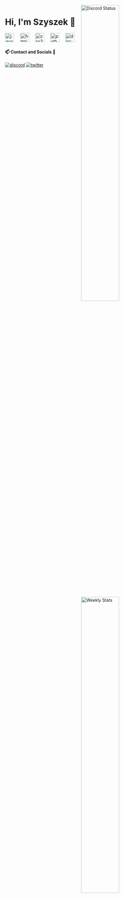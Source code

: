 <a href="https://discord.com/users/704967674886881310" target="_blank">
	<img width="50%" align="right" alt="Discord Status" src="https://lanyard.cnrad.dev/api/704967674886881310?bg=1f1f1f&borderRadius=5px">
</a>
<a href="https://wakatime.com/@Syszekx" target="_blank">
	<img width="50%" align="right" alt="Weekly Stats" src="https://github-readme-stats.vercel.app/api/wakatime?username=Syszekx&border_radius=5px&theme=dark&bg_color=1f1f1f&border_color=1f1f1f&icon_color=58a6ff&show_icons=true&disable_animations=true&custom_title=Weekly%20Stats">
</a>


#  Hi, I'm Szyszek 👋

<div align="left">
  <img src="https://cdn.jsdelivr.net/gh/devicons/devicon/icons/javascript/javascript-original.svg" height="30" alt="javascript logo"  />
  <img width="12" />
  <img src="https://cdn.jsdelivr.net/gh/devicons/devicon/icons/html5/html5-original.svg" height="30" alt="html5 logo"  />
  <img width="12" />
  <img src="https://cdn.jsdelivr.net/gh/devicons/devicon/icons/css3/css3-original.svg" height="30" alt="css3 logo"  />
  <img width="12" />
  <img src="https://s3.dualstack.us-east-2.amazonaws.com/pythondotorg-assets/media/community/logos/python-logo-only.png" height="30" alt="python logo"  />
  <img width="12" />
  <img src="https://www.vectorlogo.zone/logos/js_discord/js_discord-icon.svg" height="30" alt="discord.js logo"  />
  <img width="12" />
</div>


#### 📫 Contact and Socials 🔎
<a href="https://discord.com/users/704967674886881310" target="_blank"><img alt="discord" align="center" src="https://img.shields.io/badge/-Discord-0D1117?style=flat-square&logo=discord&logoColor=white"></a>
<a href="https://www.twitch.tv/17uzyc_" target="_blank"><img alt="twitter" align="center" src="https://img.shields.io/badge/-Twitch-0D1117?style=flat-square&logo=twitch&logoColor=white"></a>
